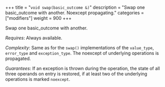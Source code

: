 +++
title = "`void swap(basic_outcome &)`"
description = "Swap one basic_outcome with another. Noexcept propagating."
categories = ["modifiers"]
weight = 900
+++

Swap one basic_outcome with another.

*Requires*: Always available.

*Complexity*: Same as for the `swap()` implementations of the `value_type`, `error_type` and `exception_type`. The noexcept of underlying operations is propagated.

*Guarantees*: If an exception is thrown during the operation, the state of all three operands on entry is restored, if at least two of the underlying operations is marked `noexcept`.
